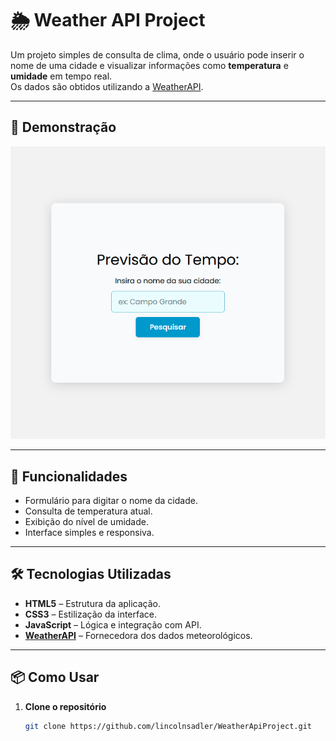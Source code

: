 # 🌦️ Weather API Project

Um projeto simples de consulta de clima, onde o usuário pode inserir o nome de uma cidade e visualizar informações como **temperatura** e **umidade** em tempo real.  
Os dados são obtidos utilizando a [WeatherAPI](https://www.weatherapi.com/).

---

## 📸 Demonstração

![Demonstração do projeto](./preview.gif)

---

## 🚀 Funcionalidades

-   Formulário para digitar o nome da cidade.
-   Consulta de temperatura atual.
-   Exibição do nível de umidade.
-   Interface simples e responsiva.

---

## 🛠️ Tecnologias Utilizadas

-   **HTML5** – Estrutura da aplicação.
-   **CSS3** – Estilização da interface.
-   **JavaScript** – Lógica e integração com API.
-   **[WeatherAPI](https://www.weatherapi.com/)** – Fornecedora dos dados meteorológicos.

---

## 📦 Como Usar

1. **Clone o repositório**
    ```bash
    git clone https://github.com/lincolnsadler/WeatherApiProject.git
    ```
